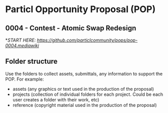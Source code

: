 # Particl Opportunity Proposal (POP)
## 0004 - Contest - Atomic Swap Redesign
**START HERE: https://github.com/particlcommunity/pops/pop-0004.mediawiki*
## Folder structure
Use the folders to collect assets, submittals, any information to support the POP.
For example:
- assets (any graphics or text used in the production of the proposal)
- projects (collection of individual folders for each project. Could be each user creates a folder with their work, etc)
- reference (copyright material used in the production of the proposal)
